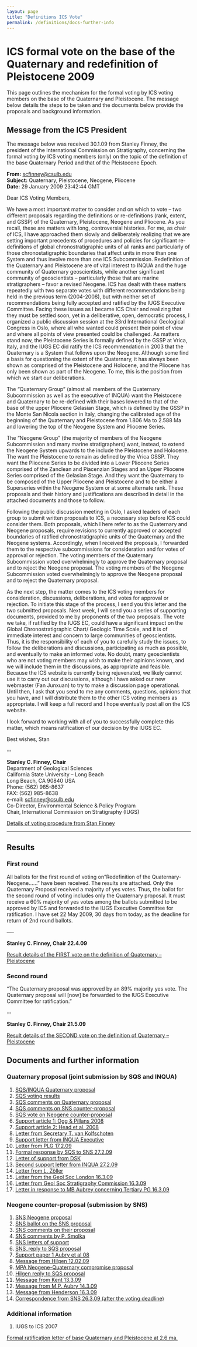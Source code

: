 ```yaml
---
layout: page
title: "Definitions ICS Vote"
permalink: /definitions/docs-further-info
---
```


# ICS formal vote on the base of the Quaternary and redefinition of Pleistocene 2009

This page outlines the mechanism for the formal voting by ICS voting members on the base of the Quaternary and Pleistocene. The message below details the steps to be taken and the documents below provide the proposals and background information.

## Message from the ICS President

The message below was received 30.1.09 from Stanley Finney, the president of the International Commission on Stratigraphy, concerning the formal voting by ICS voting members (only) on the topic of the definition of the base Quaternary Period and that of the Pleistocene Epoch.

**From:** <scfinney@csulb.edu>  
**Subject:** Quaternary, Pleistocene, Neogene, Pliocene  
**Date:** 29 January 2009 23:42:44 GMT  

Dear ICS Voting Members,

We have a most important matter to consider and on which to vote – two different proposals regarding the definitions or re-definitions (rank, extent, and GSSP) of the Quaternary, Pleistocene, Neogene and Pliocene. As you recall, these are matters with long, controversial histories. For me, as chair of ICS, I have approached them slowly and deliberately realizing that we are setting important precedents of procedures and policies for significant re-definitions of global chronostratigraphic units of all ranks and particularly of those chronostatigraphic boundaries that affect units in more than one System and thus involve more than one ICS Subcommission. Redefinition of the Quaternary and Pleistocene are of vital interest to INQUA and the huge community of Quaternary geoscientists, while another significant community of geoscientists – particularly those that are marine stratigraphers – favor a revised Neogene. ICS has dealt with these matters repeatedly with two separate votes with different recommendations being held in the previous term (2004-2008), but with neither set of recommendations being fully accepted and ratified by the IUGS Executive Committee.
Facing these issues as I became ICS Chair and realizing that they must be settled soon, yet in a deliberative, open, democratic process, I organized a public discussion session at the 33rd International Geological Congress in Oslo, where all who wanted could present their point of view and where all points of view presented could be challenged. As matters stand now, the Pleistocene Series is formally defined by the GSSP at Vrica, Italy, and the IUGS EC did ratify the ICS recommendation in 2003 that the Quaternary is a System that follows upon the Neogene. Although some find a basis for questioning the extent of the Quaternary, it has always been shown as comprised of the Pleistocene and Holocene, and the Pliocene has only been shown as part of the Neogene. To me, this is the position from which we start our deliberations.

The “Quaternary Group” (almost all members of the Quaternary Subcommission as well as the executive of INQUA) want the Pleistocene and Quaternary to be re-defined with their bases lowered to that of the base of the upper Pliocene Gelasian Stage, which is defined by the GSSP in the Monte San Nicola section in Italy, changing the calibrated age of the beginning of the Quaternary and Pleistocene from 1.806 Ma to 2.588 Ma and lowering the top of the Neogene System and Pliocene Series.

The “Neogene Group” (the majority of members of the Neogene Subcommission and many marine stratigraphers) want, instead, to extend the Neogene System upwards to the include the Pleistocene and Holocene. The want the Pleistocene to remain as defined by the Vrica GSSP. They want the Pliocene Series to be divided into a Lower Pliocene Series comprised of the Zanclean and Piacenzian Stages and an Upper Pliocene Series comprised of the Gelasian Stage. And they want the Quaternary to be composed of the Upper Pliocene and Pleistocene and to be either a Superseries within the Neogene System or at some alternate rank. These proposals and their history and justifications are described in detail in the attached documents and those to follow.

Following the public discussion meeting in Oslo, I asked leaders of each group to submit written proposals to ICS, a necessary step before ICS could consider them. Both proposals, which I here refer to as the Quaternary and Neogene proposals, require revisions to currently approved or accepted boundaries of ratified chronostratigraphic units of the Quaternary and the Neogene systems. Accordingly, when I received the proposals, I forwarded them to the respective subcommissions for consideration and for votes of approval or rejection. The voting members of the Quaternary Subcommission voted overwhelmingly to approve the Quaternary proposal and to reject the Neogene proposal. The voting members of the Neogene Subcommission voted overwhelmingly to approve the Neogene proposal and to reject the Quaternary proposal.

As the next step, the matter comes to the ICS voting members for consideration, discussions, deliberations, and votes for approval or rejection. To initiate this stage of the process, I send you this letter and the two submitted proposals. Next week, I will send you a series of supporting documents, provided to me by proponents of the two proposals. The vote we take, if ratified by the IUGS EC, could have a significant impact on the Global Chronostratigraphic Chart/ Geologic Time Scale, and it is of immediate interest and concern to large communities of geoscientists. Thus, it is the responsibility of each of you to carefully study the issues, to follow the deliberations and discussions, participating as much as possible, and eventually to make an informed vote. No doubt, many geoscientists who are not voting members may wish to make their opinions known, and we will include them in the discussions, as appropriate and feasible. Because the ICS website is currently being rejuvenated, we likely cannot use it to carry out our discussions, although I have asked our new webmaster (Fan Junxuan) to try to make a discussion page operational. Until then, I ask that you send to me any comments, questions, opinions that you have, and I will distribute them to the other ICS voting members as appropriate. I will keep a full record and I hope eventually post all on the ICS website.

I look forward to working with all of you to successfully complete this matter, which means ratification of our decision by the IUGS EC.

Best wishes,
Stan

--

**Stanley C. Finney, Chair**  
Department of Geological Sciences  
California State University – Long Beach  
Long Beach, CA 90840 USA  
Phone: (562) 985-8637  
FAX: (562) 985-8638  
e-mail: <scfinney@csulb.edu>  
Co-Director, Environmental Science & Policy Program  
Chair, International Commission on Stratigraphy (IUGS)  

[Details of voting procedure from Stan Finney](files/definitions/SF13309.doc)

---

## Results

### First round

All ballots for the first round of voting on”Redefinition of the Quaternary-Neogene……” have been received. The results are attached. Only the Quaternary Proposal received a majority of yes votes. Thus, the ballot for the second round of voting includes only the Quaternary proposal. It must receive a 60% majority of yes votes among the ballots submitted to be approved by ICS and forwarded to the IUGS Executive Committee for ratification. I have set 22 May 2009, 30 days from today, as the deadline for return of 2nd round ballots.

—-

**Stanley C. Finney, Chair 22.4.09**

[Result details of the FIRST vote on the definition of Quaternary – Pleistocene](files/definitions/resultsfirstround.doc)

### Second round

“The Quaternary proposal was approved by an 89% majority yes vote. The Quaternary proposal will [now] be forwarded to the IUGS Executive Committee for ratification.”

--

**Stanley C. Finney, Chair 21.5.09**

[Result details of the SECOND vote on the definition of Quaternary – Pleistocene](files/definitions/Second_roundres.doc)

## Documents and further information

### Quaternary proposal (joint submission by SQS and INQUA)


1. [SQS/INQUA Quaternary proposal](files/definitions/quatproposal.pdf)
2. [SQS voting results](files/definitions/ICS-SQSBaseQuat.xls)
3. [SQS comments on Quaternary proposal](files/definitions/SQSComQuatprop.doc)
4. [SQS comments on SNS counter-proposal](files/definitions/SQSonNeogene.doc)
5. [SQS vote on Neogene counter-proposal](files/definitions/ICS-SQSNeogeneprop.xls)
6. [Support article 1: Ogg & Pillans 2008](files/definitions/Ogg-Pillans-2008.pdf)
7. [Support article 2: Head et al. 2008](files/definitions/Head-et-al_2008.pdf)
8. [Letter from Secretary T. van Kolfschoten](files/definitions/Kolfschoten-message.doc)
9. [Support letter from INQUA Executive](files/definitions/INQUASupportLetter.pdf)
10. [Letter from PLG 17.2.09](files/definitions/Stan-rebut-09mod.doc)
11. [Formal response by SQS to SNS 27.2.09](files/definitions/SQSresponse27Feb09.pdf)
12. [Letter of support from DSK](files/definitions/DSKQuatICS08.doc)
13. [Second support letter from INQUA 27.2.09](files/definitions/090228ICS.pdf)
14. [Letter from L. Zöller](files/definitions/Zoller031209.doc)
15. [Letter from the Geol Soc London 16.3.09](files/definitions/GeolSocLondonStratComm.doc)
16. [Letter from Geol Soc Stratigraphy Commission 16.3.09](files/definitions/Waters_GSLSC031609.doc)
17. [Letter in response to MB Aubrey concerning Tertiary PG 16.3.09](files/definitions/24Gibbard_Tertiary031809.doc)

### Neogene counter-proposal (submission by SNS)

1. [SNS Neogene proposal](files/definitions/neogproposal.pdf)
2. [SNS ballot on the SNS proposal](files/definitions/SNSballot-N-Q-.pdf)
3. [SNS comments on their proposal](files/definitions/SNSballot-N-Q-.pdf)
4. [SNS comments by P. Smolka](files/definitions/SNS_CommentsSmolka.pdf)
5. [SNS letters of support](files/definitions/SNS_LettersSupport.pdf)
6. [SNS_reply to SQS proposal](files/definitions/SNS_Reply-to-Q-proposal.pdf)
7. [Support paper 1 Aubry et al 08](files/definitions/Aubryetal08.pdf)
8. [Message from Hilgen 12.02.09](files/definitions/Hilgen-12-02-08.doc)
9. [MPA Neogene-Quaternary compromise proposal](files/definitions/SQSComQuatprop-2.doc)
10. [Hilgen reply to SQS proposal](files/definitions/SNS_Reply-to-Q-proposal-1.pdf)
11. [Message from Kent 13.3.09](files/definitions/Kent031309-1.doc)
12. [Message from M.P. Aubry 14.3.09](files/definitions/Aubry_031409.pdf)
13. [Message from Henderson 16.3.09](files/definitions/23Henderson_031609.doc)
14. [Correspondence from SNS 26.3.09 (after the voting deadline)](files/definitions/SFNeogene26309.doc)

### Additional information

1. IUGS to ICS 2007

[Formal ratification letter of base Quaternary and Pleistocene at 2.6 ma.](files/definitions/IUGS-ratification-letter-1.doc)